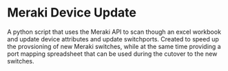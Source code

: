 # Meraki Device Update
A python script that uses the Meraki API to scan though an excel workbook and update device attributes and update switchports.  Created to speed up the provsioning of new Meraki switches, while at the same time providing a port mapping spreadsheet that can be used during the cutover to the new switches. 
